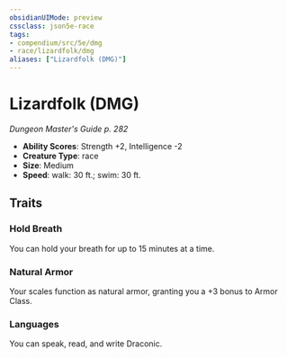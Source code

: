 ```yaml
---
obsidianUIMode: preview
cssclass: json5e-race
tags:
- compendium/src/5e/dmg
- race/lizardfolk/dmg
aliases: ["Lizardfolk (DMG)"]
---
```


# Lizardfolk (DMG)
*Dungeon Master's Guide p. 282*

- **Ability Scores**: Strength +2, Intelligence -2
- **Creature Type**: race
- **Size**: Medium
- **Speed**: walk: 30 ft.; swim: 30 ft.


## Traits

### Hold Breath

You can hold your breath for up to 15 minutes at a time.

### Natural Armor

Your scales function as natural armor, granting you a +3 bonus to Armor Class.

### Languages

You can speak, read, and write Draconic.